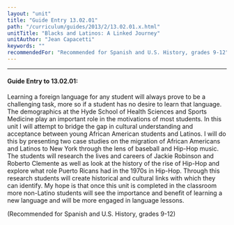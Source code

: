 ```yaml
---
layout: "unit"
title: "Guide Entry 13.02.01"
path: "/curriculum/guides/2013/2/13.02.01.x.html"
unitTitle: "Blacks and Latinos: A Linked Journey"
unitAuthor: "Jean Capacetti"
keywords: ""
recommendedFor: "Recommended for Spanish and U.S. History, grades 9-12"
---
```

<body>
<hr/>
 <h4>
  Guide Entry to 13.02.01:
 </h4>
 <p>
  Learning a foreign language for any student will always prove to be a challenging task, more so if a student has no desire to learn that language. The demographics at the Hyde School of Health Sciences and Sports Medicine play an important role in the motivations of most students. In this unit I will attempt to bridge the gap in cultural understanding and acceptance between young African American students and Latinos. I will do this by presenting two case studies on the migration of African Americans and Latinos to New York through the lens of baseball and Hip-Hop music. The students will research the lives and careers of Jackie Robinson and Roberto Clemente as well as look at the history of the rise of Hip-Hop and explore what role Puerto Ricans had in the 1970s in Hip-Hop. Through this research students will create historical and cultural links with which they can identify. My hope is that once this unit is completed in the classroom more non-Latino students will see the importance and benefit of learning a new language and will be more engaged in language lessons.
 </p>
<p>
  (Recommended for Spanish and U.S. History, grades 9-12)
 </p>


</body>